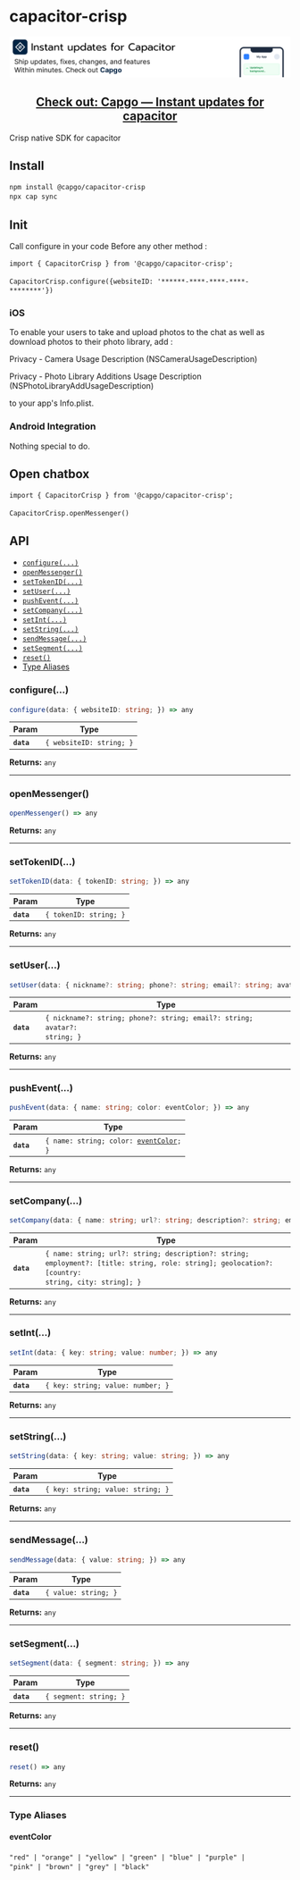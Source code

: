 # capacitor-crisp

<a href="https://capgo.app/"><img src='https://raw.githubusercontent.com/Cap-go/capgo/main/assets/capgo_banner.png' alt='Capgo - Instant updates for capacitor'/></a>

<div align="center">
<h2><a href="https://capgo.app/">Check out: Capgo — Instant updates for capacitor</a></h2>
</div>

Crisp native SDK for capacitor

## Install

```bash
npm install @capgo/capacitor-crisp
npx cap sync
```

## Init

Call configure in your code Before any other method :

```
import { CapacitorCrisp } from '@capgo/capacitor-crisp';

CapacitorCrisp.configure({websiteID: '******-****-****-****-********'})
```

### iOS

To enable your users to take and upload photos to the chat as well as download photos to their photo library, add :

Privacy - Camera Usage Description (NSCameraUsageDescription)

Privacy - Photo Library Additions Usage Description (NSPhotoLibraryAddUsageDescription)

to your app's Info.plist.

### Android Integration

Nothing special to do.

## Open chatbox

```
import { CapacitorCrisp } from '@capgo/capacitor-crisp';

CapacitorCrisp.openMessenger()
```

## API

<docgen-index>

- [`configure(...)`](#configure)
- [`openMessenger()`](#openmessenger)
- [`setTokenID(...)`](#settokenid)
- [`setUser(...)`](#setuser)
- [`pushEvent(...)`](#pushevent)
- [`setCompany(...)`](#setcompany)
- [`setInt(...)`](#setint)
- [`setString(...)`](#setstring)
- [`sendMessage(...)`](#sendmessage)
- [`setSegment(...)`](#setsegment)
- [`reset()`](#reset)
- [Type Aliases](#type-aliases)

</docgen-index>

<docgen-api>
<!--Update the source file JSDoc comments and rerun docgen to update the docs below-->

### configure(...)

```typescript
configure(data: { websiteID: string; }) => any
```

| Param      | Type                                |
| ---------- | ----------------------------------- |
| **`data`** | <code>{ websiteID: string; }</code> |

**Returns:** <code>any</code>

---

### openMessenger()

```typescript
openMessenger() => any
```

**Returns:** <code>any</code>

---

### setTokenID(...)

```typescript
setTokenID(data: { tokenID: string; }) => any
```

| Param      | Type                              |
| ---------- | --------------------------------- |
| **`data`** | <code>{ tokenID: string; }</code> |

**Returns:** <code>any</code>

---

### setUser(...)

```typescript
setUser(data: { nickname?: string; phone?: string; email?: string; avatar?: string; }) => any
```

| Param      | Type                                                                                 |
| ---------- | ------------------------------------------------------------------------------------ |
| **`data`** | <code>{ nickname?: string; phone?: string; email?: string; avatar?: string; }</code> |

**Returns:** <code>any</code>

---

### pushEvent(...)

```typescript
pushEvent(data: { name: string; color: eventColor; }) => any
```

| Param      | Type                                                                        |
| ---------- | --------------------------------------------------------------------------- |
| **`data`** | <code>{ name: string; color: <a href="#eventcolor">eventColor</a>; }</code> |

**Returns:** <code>any</code>

---

### setCompany(...)

```typescript
setCompany(data: { name: string; url?: string; description?: string; employment?: [title: string, role: string]; geolocation?: [country: string, city: string]; }) => any
```

| Param      | Type                                                                                                                                                          |
| ---------- | ------------------------------------------------------------------------------------------------------------------------------------------------------------- |
| **`data`** | <code>{ name: string; url?: string; description?: string; employment?: [title: string, role: string]; geolocation?: [country: string, city: string]; }</code> |

**Returns:** <code>any</code>

---

### setInt(...)

```typescript
setInt(data: { key: string; value: number; }) => any
```

| Param      | Type                                         |
| ---------- | -------------------------------------------- |
| **`data`** | <code>{ key: string; value: number; }</code> |

**Returns:** <code>any</code>

---

### setString(...)

```typescript
setString(data: { key: string; value: string; }) => any
```

| Param      | Type                                         |
| ---------- | -------------------------------------------- |
| **`data`** | <code>{ key: string; value: string; }</code> |

**Returns:** <code>any</code>

---

### sendMessage(...)

```typescript
sendMessage(data: { value: string; }) => any
```

| Param      | Type                            |
| ---------- | ------------------------------- |
| **`data`** | <code>{ value: string; }</code> |

**Returns:** <code>any</code>

---

### setSegment(...)

```typescript
setSegment(data: { segment: string; }) => any
```

| Param      | Type                              |
| ---------- | --------------------------------- |
| **`data`** | <code>{ segment: string; }</code> |

**Returns:** <code>any</code>

---

### reset()

```typescript
reset() => any
```

**Returns:** <code>any</code>

---

### Type Aliases

#### eventColor

<code>"red" | "orange" | "yellow" | "green" | "blue" | "purple" | "pink" | "brown" | "grey" | "black"</code>

</docgen-api>
